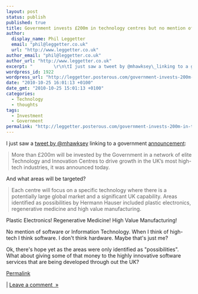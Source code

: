 ```yaml
---
layout: post
status: publish
published: true
title: Government invests £200m in technology centres but no mention of Software or Information Technology
author:
  display_name: Phil Leggetter
  email: "phil@leggetter.co.uk"
  url: "http://www.leggetter.co.uk"
author_email: "phil@leggetter.co.uk"
author_url: "http://www.leggetter.co.uk"
excerpt: "        \r\n\tI just saw a tweet by @mhawksey\_linking to a government announcement: More than £200m will be invested by the Government in a network of elite Technology and Innovation Centres to drive growth in the UK’s most high-tech industries, it wa..."
wordpress_id: 1922
wordpress_url: "http://leggetter.posterous.com/government-invests-200m-in-technology-centres"
date: "2010-10-25 16:01:13 +0100"
date_gmt: "2010-10-25 15:01:13 +0100"
categories:
  - Technology
  - thoughts
tags:
  - Investment
  - Government
permalink: "http://leggetter.posterous.com/government-invests-200m-in-technology-centres"
---
```


<p>
	I just saw a <a href="http://twitter.com/mhawksey/statuses/28697368351">tweet by @mhawksey</a> linking to a government <a href="http://nds.coi.gov.uk/content/Detail.aspx?ReleaseID=416174&amp;NewsAreaID=2">announcement</a>:
<p />
<blockquote class="gmail_quote" style="margin-top: 0px; margin-right: 0px; margin-bottom: 0px; margin-left: 0.8ex; border-left-width: 1px; border-left-color: rgb(204, 204, 204); border-left-style: solid; padding-left: 1ex;"> More than £200m will be invested by the Government in a network of elite Technology and Innovation Centres to drive growth in the UK’s most high-tech industries, it was announced today.</p></blockquote>
<p />
<div>And what areas will be targeted?</div>
<p />
<blockquote class="gmail_quote" style="margin-top: 0px; margin-right: 0px; margin-bottom: 0px; margin-left: 0.8ex; border-left-width: 1px; border-left-color: rgb(204, 204, 204); border-left-style: solid; padding-left: 1ex;"> Each centre will focus on a specific technology where there is a potentially large global market and a significant UK capability. Areas identified as possibilities by Hermann Hauser included plastic electronics, regenerative medicine and high value manufacturing. </p></blockquote>
<p />
<div>Plastic Electronics! Regenerative Medicine! High Value Manufacturing!</div>
<p />
<div>No mention of software or Information Technology. When I think of high-tech I think software. I don&#39;t think hardware. Maybe that&#39;s just me?</div>
<p />
<div>Ok, there&#39;s hope yet as the areas were only identified as &quot;possibilities&quot;. What about giving some of that money to the highly innovative software services that are being developed through out the UK?</div></p>
<p><a href="http://leggetter.posterous.com/government-invests-200m-in-technology-centres">Permalink</a> </p>
<p>	| <a href="http://leggetter.posterous.com/government-invests-200m-in-technology-centres#comment">Leave a comment&nbsp;&nbsp;&raquo;</a></p>
